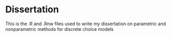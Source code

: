 # Dissertation
This is the .R and .Rnw files used to write my dissertation on parametric and nonparametric methods for discrete choice models
